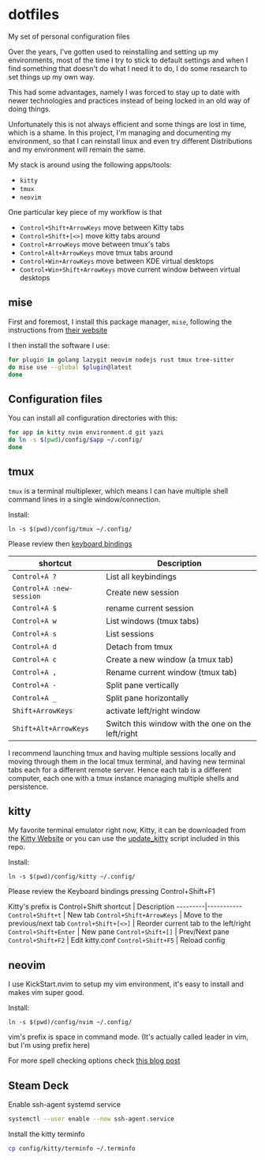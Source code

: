 # dotfiles

My set of personal configuration files

Over the years, I've gotten used to reinstalling and setting up my environments,
most of the time I try to stick to default settings and when I find something that
doesn't do what I need it to do, I do some research to set things up my own way.

This had some advantages, namely I was forced to stay up to date with newer
technologies and practices instead of being locked in an old way of doing things.

Unfortunately this is not always efficient and some things are lost in time,
which is a shame. In this project, I'm managing and documenting my environment,
so that I can reinstall linux and even try different Distributions and my
environment will remain the same.

My stack is around using the following apps/tools:

- `kitty`
- `tmux`
- `neovim`

One particular key piece of my workflow is that

- `Control+Shift+ArrowKeys` move between Kitty tabs
- `Control+Shift+[<>]` move kitty tabs around 
- `Control+ArrowKeys` move between tmux's tabs
- `Control+Alt+ArrowKeys` move tmux tabs around
- `Control+Win+ArrowKeys` move between KDE virtual desktops
- `Control+Win+Shift+ArrowKeys` move current window between virtual desktops

## mise

First and foremost, I install this package manager, `mise`, following the instructions from
[their website](https://mise.jdx.dev/getting-started.html)

I then install the software I use:

```bash
for plugin in golang lazygit neovim nodejs rust tmux tree-sitter
do mise use --global $plugin@latest
done
```
## Configuration files

You can install all configuration directories with this:

```bash
for app in kitty nvim environment.d git yazi
do ln -s $(pwd)/config/$app ~/.config/
done
```


## tmux

`tmux` is a terminal multiplexer, which means I can have multiple shell command lines in a single window/connection.

Install:
```
ln -s $(pwd)/config/tmux ~/.config/
```

Please review then
[keyboard bindings](https://github.com/gpakosz/.tmux?tab=readme-ov-file#bindings)

shortcut   | Description
-----------|-----------
`Control+A ?` | List all keybindings
`Control+A :new-session` | Create new session
`Control+A $` | rename current session
`Control+A w` | List windows (tmux tabs)
`Control+A s` | List sessions
`Control+A d` | Detach from tmux
`Control+A c` | Create a new window (a tmux tab)
`Control+A ,` | Rename current window (tmux tab)
`Control+A -` | Split pane vertically
`Control+A _` | Split pane horizontally
`Shift+ArrowKeys` | activate left/right window
`Shift+Alt+ArrowKeys` | Switch this window with the one on the left/right

I recommend launching tmux and having multiple sessions locally and moving through
them in the local tmux terminal, and having new terminal tabs each for a different
remote server. Hence each tab is a different computer, each one with a tmux instance
managing multiple shells and persistence.

## kitty

My favorite terminal emulator right now, Kitty, it can be downloaded from the
[Kitty Website](https://sw.kovidgoyal.net/kitty/binary/)
or you can use the [update_kitty](/update_kitty) script included in this repo.

Install:
```
ln -s $(pwd)/config/kitty ~/.config/
```

Please review the Keyboard bindings pressing Control+Shift+F1

Kitty's prefix is Control+Shift
shortcut | Description
---------|-----------
`Control+Shift+t` | New tab
`Control+Shift+ArrowKeys` | Move to the previous/next tab
`Control+Shift+[<>]` | Reorder current tab to the left/right
`Control+Shift+Enter` | New pane
`Control+Shift+[]` | Prev/Next pane
`Control+Shift+F2` | Edit kitty.conf
`Control+Shift+F5` | Reload config

## neovim

I use KickStart.nvim to setup my vim environment, it's easy to install and makes vim super good.

Install:
```
ln -s $(pwd)/config/nvim ~/.config/
```

vim's prefix is space in command mode. (It's actually called leader in vim,
but I'm using prefix here)

For more spell checking options check [this blog post](https://johncodes.com/posts/2023/02-25-nvim-spell/)

## Steam Deck

Enable ssh-agent systemd service

```bash
systemctl --user enable --now ssh-agent.service
```

Install the kitty terminfo

```bash
cp config/kitty/terminfo ~/.terminfo
```

